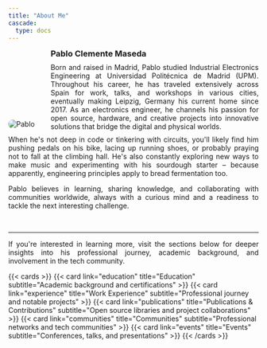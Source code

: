 ```yaml
---
title: "About Me"
cascade:
  type: docs
---
```



<div style="display: flex; align-items: flex-end; gap: 2rem; flex-wrap: wrap;">
  <img src="/about/pablo_iotiq.png" alt="Pablo" style="flex-shrink: 0; max-width: 180px; height: auto; border-radius: 8px; vertical-align: bottom; margin-bottom: 0;">

  <div style="flex: 1; min-width: 300px; margin: 0 0 -0.3em 0; padding: 0;">
    <h3 style="margin: 0 0 0.5em 0; padding: 0;">Pablo Clemente Maseda</h3>
    <p style="text-align: justify; margin: 0; padding: 0;">Born and raised in Madrid, Pablo studied Industrial Electronics Engineering at Universidad Politécnica de Madrid (UPM). Throughout his career, he has traveled extensively across Spain for work, talks, and workshops in various cities, eventually making Leipzig, Germany his current home since 2017. As an electronics engineer, he channels his passion for open source, hardware, and creative projects into innovative solutions that bridge the digital and physical worlds.</p>
  </div>
</div>

<p style="text-align: justify;">When he's not deep in code or tinkering with circuits, you'll likely find him pushing pedals on his bike, lacing up running shoes, or probably praying not to fall at the climbing hall. He's also constantly exploring new ways to make music and experimenting with his sourdough starter – because apparently, engineering principles apply to bread fermentation too.</p>

<p style="text-align: justify;">Pablo believes in learning, sharing knowledge, and collaborating with communities worldwide, always with a curious mind and a readiness to tackle the next interesting challenge.</p>

<br>

---

<p style="text-align: justify;">If you're interested in learning more, visit the sections below for deeper insights into his professional journey, academic background, and involvement in the tech community.
</p >
{{< cards >}}
  {{< card link="education" title="Education" subtitle="Academic background and certifications" >}}
  {{< card link="experience" title="Work Experience" subtitle="Professional journey and notable projects" >}}
  {{< card link="publications" title="Publications & Contributions" subtitle="Open source libraries and project collaborations" >}}
  {{< card link="communities" title="Communities" subtitle="Professional networks and tech communities" >}}
  {{< card link="events" title="Events" subtitle="Conferences, talks, and presentations" >}}
{{< /cards >}}